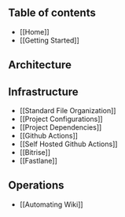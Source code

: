 ## Table of contents

- [[Home]]
- [[Getting Started]]

## Architecture

## Infrastructure

- [[Standard File Organization]]
- [[Project Configurations]]
- [[Project Dependencies]]
- [[Github Actions]]
- [[Self Hosted Github Actions]]
- [[Bitrise]]
- [[Fastlane]]

## Operations

- [[Automating Wiki]]
